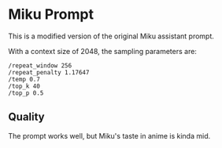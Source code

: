 # Miku Prompt

This is a modified version of the original Miku assistant prompt.

With a context size of 2048, the sampling parameters are:
```
/repeat_window 256
/repeat_penalty 1.17647
/temp 0.7
/top_k 40
/top_p 0.5
```

## Quality
The prompt works well, but Miku's taste in anime is kinda mid.

